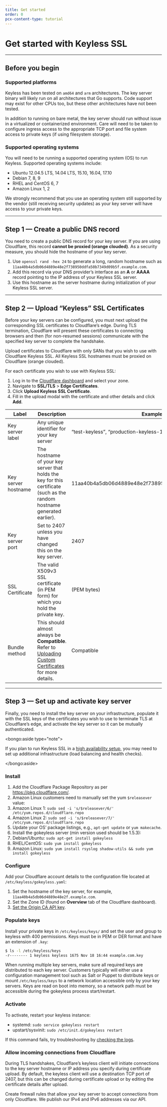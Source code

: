 ```yaml
---
title: Get started
order: 0
pcx-content-type: tutorial
---
```


# Get started with Keyless SSL

---

## Before you begin

### Supported platforms

Keyless has been tested on `amd64` and `arm` architectures. The key server binary will likely run on all architectures that Go supports. Code support may exist for other CPUs too, but these other architectures have not been tested.

In addition to running on bare metal, the key server should run without issue in a virtualized or containerized environment. Care will need to be taken to configure ingress access to the appropriate TCP port and file system access to private keys (if using filesystem storage).

### Supported operating systems

You will need to be running a supported operating system (OS) to run Keyless. Supported operating systems include:

- Ubuntu 12.04.5 LTS, 14.04 LTS, 15.10, 16.04, 17.10
- Debian 7, 8, 9
- RHEL and CentOS 6, 7
- Amazon Linux 1, 2

We strongly recommend that you use an operating system still supported by the vendor (still receiving security updates) as your key server will have access to your private keys.

---

## Step 1 — Create a public DNS record

You need to create a public DNS record for your key server. If you are using Cloudflare, this record **cannot be proxied (orange clouded)**. As a security measure, you should hide the hostname of your key server.

1. Use `openssl rand -hex 24` to generate a long, random hostname such as `11aa40b4a5db06d4889e48e2f738950ddfa50b7349d09b5f.example.com`.
1. Add this record via your DNS provider’s interface as an **A** or **AAAA** record pointing to the IP address of your Keyless SSL server.
1. Use this hostname as the server hostname during initialization of your Keyless SSL server.

---

## Step 2 — Upload “Keyless” SSL Certificates

Before your key servers can be configured, you must next upload the corresponding SSL certificates to Cloudflare’s edge. During TLS termination, Cloudflare will present these certificates to connecting browsers and then (for non-resumed sessions) communicate with the specified key server to complete the handshake.

Upload certificates to Cloudflare with only SANs that you wish to use with Cloudflare Keyless SSL. All Keyless SSL hostnames must be proxied on Cloudflare (orange clouded).

For each certificate you wish to use with Keyless SSL:

1. Log in to the [Cloudflare dashboard](https://dash.cloudflare.com) and select your zone.
1. Navigate to **SSL/TLS** > **Edge Certificates**.
1. Click **Upload Keyless SSL Certificate**.
1. Fill in the upload modal with the certificate and other details and click **Add**.

| Label               | Description                                                                                                                                                            | Example Values                                               |
| ------------------- | ---------------------------------------------------------------------------------------------------------------------------------------------------------------------- | ------------------------------------------------------------ |
| Key server label    | Any unique identifier for your key server                                                                                                                              | “test-keyless”, “production-keyless-1”                       |
| Key server hostname | The hostname of your key server that holds the key for this certificate (such as the random hostname generated earlier).                                               | 11aa40b4a5db06d4889e48e2f738950ddfa50b7349d09b5f.example.com |
| Key server port     | Set to 2407 unless you have changed this on the key server.                                                                                                            | 2407                                                         |
| SSL Certificate     | The valid X509v3 SSL certificate (in PEM form) for which you hold the private key.                                                                                     | (PEM bytes)                                                  |
| Bundle method       | This should almost always be **Compatible**. Refer to [Uploading Custom Certificates](/edge-certificates/custom-certificates/bundling-methodologies) for more details. | Compatible                                                   |

---

## Step 3 — Set up and activate key server

Finally, you need to install the key server on your infrastructure, populate it with the SSL keys of the certificates you wish to use to terminate TLS at Cloudflare’s edge, and activate the key server so it can be mutually authenticated.

<bongo:aside type="note">

If you plan to run Keyless SSL in a [high availability setup](../reference/high-availability), you may need to set up additional infrastructure (load balancing and health checks).

</bongo:aside>

### Install

1. Add the Cloudflare Package Repository as per https://pkg.cloudflare.com/.
1. Amazon Linux customers need to manually set the yum `$releasever` value:
1. Amazon Linux 1: `sudo sed -i 's/$releasever/6/' /etc/yum.repos.d/cloudflare.repo`
1. Amazon Linux 2: `sudo sed -i 's/$releasever/7/' /etc/yum.repos.d/cloudflare.repo`
1. Update your OS’ package listings, e.g., `apt-get update` or `yum makecache`.
1. Install the gokeyless server (min version used should be 1.5.3):
1. Debian/Ubuntu: `sudo apt-get install gokeyless`
1. RHEL/CentOS: `sudo yum install gokeyless`
1. Amazon Linux: `sudo yum install rsyslog shadow-utils && sudo yum install gokeyless`

### Configure

Add your Cloudflare account details to the configuration file located at `/etc/keyless/gokeyless.yaml`:

1. Set the hostname of the key server, for example, `11aa40b4a5db06d4889e48e2f.example.com`.
1. Set the Zone ID (found on **Overview** tab of the Cloudflare dashboard).
1. [Set the Origin CA API key](https://dash.cloudflare.com/profile).

### Populate keys

Install your private keys in `/etc/keyless/keys/` and set the user and group to keyless with 400 permissions. Keys must be in PEM or DER format and have an extension of `.key`:

```bash
$ ls -l /etc/keyless/keys
-r-------- 1 keyless keyless 1675 Nov 18 16:44 example.com.key
```

When running multiple key servers, make sure all required keys are distributed to each key server. Customers typically will either use a configuration management tool such as Salt or Puppet to distribute keys or mount `/etc/keyless/keys` to a network location accessible only by your key servers. Keys are read on boot into memory, so a network path must be accessible during the gokeyless process start/restart.

### Activate

To activate, restart your keyless instance:

- systemd: `sudo service gokeyless restart`
- upstart/sysvinit: `sudo /etc/init.d/gokeyless restart`

If this command fails, try troubleshooting by [checking the logs](/keyless-ssl/troubleshooting/).

### Allow incoming connections from Cloudflare

During TLS handshakes, Cloudflare’s keyless client will initiate connections to the key server hostname or IP address you specify during certificate upload. By default, the keyless client will use a destination TCP port of 2407, but this can be changed during certificate upload or by editing the certificate details after upload.

Create firewall rules that allow your key server to accept connections from only Cloudflare. We publish our IPv4 and IPv6 addresses via our API.
